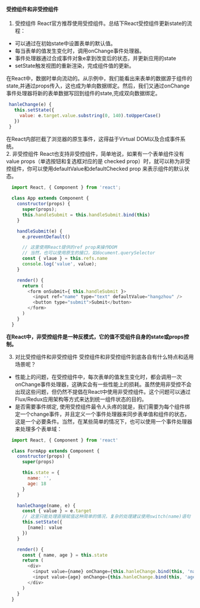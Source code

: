 <!--
 * @Description: 受控组件和非受控组件
-->
#### 受控组件和非受控组件
1. 受控组件
React官方推荐使用受控组件。总结下React受控组件更新state的流程：
 - 可以通过在初始state中设置表单的默认值。
 - 每当表单的值发生变化时，调用onChange事件处理器。
 - 事件处理器通过合成事件对象e拿到改变后的状态，并更新应用的state
 - setState触发视图的重新渲染，完成组件值的更新。

 在React中，数据时单向流动的。从示例中，我们能看出来表单的数据源于组件的state,并通过props传入，这也成为单向数据绑定。然后，我们又通过onChange事件处理器将新的表单数据写回到组件的state,完成双向数据绑定。

 ```javascript
  hanleChange(e) {
    this.setState({
      value: e.target.value.substring(0, 140).toUpperCase()
    })
  }
 ```
 在React内部拦截了浏览器的原生事件，这得益于Virtual DOM以及合成事件系统。
<br />
2. 非受控组件
 React也支持非受控组件，简单地说，如果有一个表单组件没有value props（单选按钮和复选框对应的是 checked prop）时，就可以称为非受控组件，你可以使用defaultValue和defaultChecked prop 来表示组件的默认状态。

```javascript
  import React, { Component } from 'react';
  
  class App extends Component {
    constructor(props) {
      super(props);
      this.handleSubmit = this.handleSubmit.bind(this)
    }

    handleSubmit(e) {
      e.preventDefault()

      // 这里使用React提供的ref prop来操作DOM
      // 当然，也可以使用原生的接口，如document.querySelector
      const { vlaue } = this.refs.name
      console.log('value', value);
    }

    render() {
      return (
        <form onSubmit={ this.handleSubmit }>
          <input ref="name" type="text" defaultValue="hangzhou" />
          <button type="submit">Submit</button>
        </form>
      )
    }
  }
```
__在React中，非受控组件是一种反模式，它的值不受组件自身的state或props控制。__

3. 对比受控组件和非受控组件
受控组件和非受控组件到底各自有什么特点和适用场景呢？
- 性能上的问题，在受控组件中，每次表单的值发生变化时，都会调用一次onChange事件处理器，这确实会有一些性能上的损耗。虽然使用非受控不会出现这些问题，但仍然不提倡在React中使用非受控组件。这个问题可以通过Flux/Redux应用架构等方式来达到统一组件状态的目的。
- 是否需要事件绑定, 使用受控组件最令人头疼的就是，我们需要为每个组件绑定一个change事件，并且定义一个事件处理器来同步表单值和组件的状态，这是一个必要条件。当然，在某些简单的情况下，也可以使用一个事件处理器来处理多个表单域：

```javascript
  import React, { Component } from 'react'

  class FormApp extends Component {
    constructor(props) {
      super(props)

      this.state = {
        name: '',
        age: 18
      }
    }

    hanleChange(name, e) {
      const { value } = e.target
      // 这里只能处理直接赋值这种简单的情况，复杂的处理建议使用switch(name)语句
      this.setState({
        [name]: value
      })
    }

    render() {
      const { name, age } = this.state
      return (
        <div>
          <input value={name} onChange={this.hanleChange.bind(this, 'name')} />
          <input value={age} onChange={this.hanleChange.bind(this, 'age')} />
        </div>
      )
    }
  }
```


